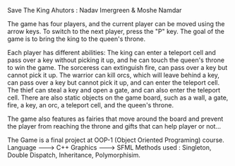 Save The King
Ahutors : Nadav Imergreen & Moshe Namdar

The game has four players, and the current player can be moved using the arrow keys. To switch to the next player, press the "P" key. The goal of the game is to bring the king to the queen's throne.

Each player has different abilities: The king can enter a teleport cell and pass over a key without picking it up, and he can touch the queen's throne to win the game. The sorceress can extinguish fire, can pass over a key but cannot pick it up. The warrior can kill orcs, which will leave behind a key, can pass over a key but cannot pick it up, and can enter the teleport cell. The thief can steal a key and open a gate, and can also enter the teleport cell. There are also static objects on the game board, such as a wall, a gate, fire, a key, an orc, a teleport cell, and the queen's throne.

The game also features as fairies that move around the board and prevent the player from reaching the throne and gifts that can help player or not...

The Game is a final project at OOP-1 (Object Oriented Programing) course. Language ---> C++ Graphics ---> SFML Methods used : Singleton, Double Dispatch, Inheritance, Polymorphisim.
